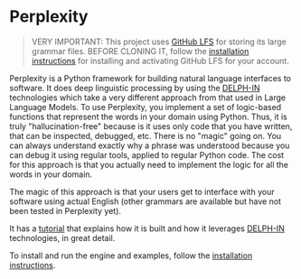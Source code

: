 # Perplexity
> VERY IMPORTANT: This project uses [GitHub LFS](https://docs.github.com/en/repositories/working-with-files/managing-large-files/about-git-large-file-storage) for storing its large grammar files. BEFORE CLONING IT, follow the [installation instructions](https://blog.inductorsoftware.com/Perplexity/home/pxHowTo/pxHowTo012Install/) for installing and activating GitHub LFS for your account.

Perplexity is a Python framework for building natural language interfaces to software. It does deep linguistic processing by using the [DELPH-IN](https://delph-in.github.io/docs/home/Home/) technologies which take a very different approach from that used in Large Language Models. To use Perplexity, you implement a set of logic-based functions that represent the words in your domain using Python. Thus, it is truly "hallucination-free" because is it uses only code that you have written, that can be inspected, debugged, etc. There is no "magic" going on. You can always understand exactly why a phrase was understood because you can debug it using regular tools, applied to regular Python code. The cost for this approach is that you actually need to implement the logic for all the words in your domain.

The magic of this approach is that your users get to interface with your software using actual English (other grammars are available but have not been tested in Perplexity yet).

It has a [tutorial](https://blog.inductorsoftware.com/Perplexity/) that explains how it is built and how it leverages [DELPH-IN](https://delph-in.github.io/docs/) technologies, in great detail.

To install and run the engine and examples, follow the [installation instructions](https://blog.inductorsoftware.com/Perplexity/home/pxHowTo/pxHowTo012Install/).
